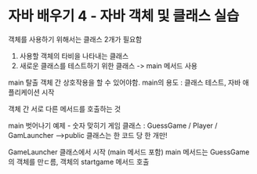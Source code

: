 자바 배우기 4 - 자바 객체 및 클래스 실습
=================================

객체를 사용하기 위해서는 클래스 2개가 필요함
1. 사용할 객체의 타비을 나타내는 클래스
2. 새로운 클래스를 테스트하기 위한 클래스 -> main 메서드 사용


main 탈출
객체 간 상호작용을 할 수 있어야함.
main의 용도 : 클래스 테스트, 자바 애플리케이션 시작

객체 간 서로 다른 메서드를 호출하는 것


main 벗어나기 예제 - 숫자 맞히기 게임
클래스 : GuessGame / Player / GamLauncher
-->public 클래스는 한 코드 당 한 개만!

GameLauncher 클래스에서 시작 (main 메서드 포함)
main 메서드는 GuessGame의 객체를 만ㄷ름, 객체의 startgame 메서드 호출
